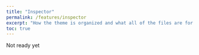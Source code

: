 ```yaml
---
title: "Inspector"
permalink: /features/inspector
excerpt: "How the theme is organized and what all of the files are for."
toc: true
---
```


Not ready yet